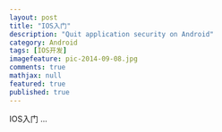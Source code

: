 ```yaml
---
layout: post
title: "IOS入门"
description: "Quit application security on Android"
category: Android
tags: [IOS开发]
imagefeature: pic-2014-09-08.jpg
comments: true
mathjax: null
featured: true
published: true
---
```


IOS入门
...

